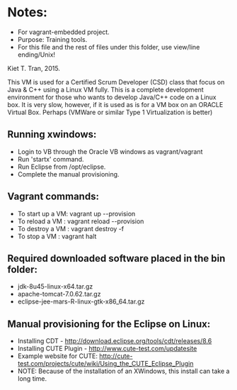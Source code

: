 
# Notes:

- For vagrant-embedded project.
- Purpose: Training tools.
- For this file and the rest of files under this folder, use view/line ending/Unix!
 
Kiet T. Tran, 2015.


This VM is used for a Certified Scrum Developer (CSD) class that focus on Java & C++
using a Linux VM fully. This is a complete development environment for those who wants to 
develop Java/C++ code on a Linux box. It is very slow, however, if it is used as is for a
VM box on an ORACLE Virtual Box. Perhaps (VMWare or similar Type 1 Virtualization is better)

## Running xwindows:
- Login to VB through the Oracle VB windows as vagrant/vagrant
- Run 'startx' command.
- Run Eclipse from /opt/eclipse.
- Complete the manual provisioning.

## Vagrant commands:
- To start up a VM: vagrant up --provision
- To reload a VM  : vagrant reload --provision
- To destroy a VM : vagrant destroy -f
- To stop a VM    : vagrant halt

## Required downloaded software placed in the bin folder:
- jdk-8u45-linux-x64.tar.gz
- apache-tomcat-7.0.62.tar.gz
- eclipse-jee-mars-R-linux-gtk-x86_64.tar.gz

## Manual provisioning for the Eclipse on Linux:
- Installing CDT - http://download.eclipse.org/tools/cdt/releases/8.6
- Installing CUTE Plugin - http://www.cute-test.com/updatesite
- Example website for CUTE: http://cute-test.com/projects/cute/wiki/Using_the_CUTE_Eclipse_Plugin
- NOTE: Because of the installation of an XWindows, this install can take a long time.